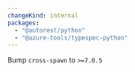 ```yaml
---
changeKind: internal
packages:
  - "@autorest/python"
  - "@azure-tools/typespec-python"
---
```


Bump `cross-spawn` to `>=7.0.5`
